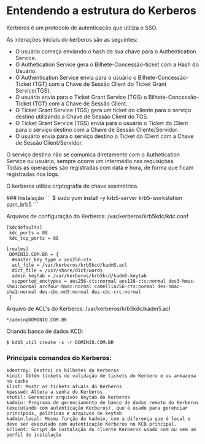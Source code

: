# Entendendo a estrutura do Kerberos
<p>
Kerberos é um protocolo de autenticação que utiliza o SSO.

As interações iniciais do kerberos são as seguintes:<br />
- O usuário começa enviando o hash de sua chave para o Authentication Service.<br />
- O Authetication Service gera o Bilhete-Concessão-ticket com a Hash do Usuário.<br />
- O Authentication Service envia para o usuário o Bilhete-Concessão-Ticket (TGT) com a Chave de Sessão Client do Ticket Grant Service(TGS).<br />
- O usuário envia para o Ticket Grant Service (TGS) o Bilhete-Concessão-Ticket (TGT) com a Chave de Sessão Client.<br />
- O Ticket Grant Service (TGS) gera um ticket do cliente para o serviço destino utilizando a Chave de Sessão Client do TGS.<br />
- O Ticket Grant Service (TGS) envia para o usuário o Ticket do Client para o serviço destino com a Chave de Sessão Cliente/Servidor.<br />
- O usuário envia para o serviço destino o Ticket do Client com a Chave de Sessão Client/Servidor.

O serviço destino não se comunica diretamente com o Authetication Service ou usuário, sempre ocorre um intermédio nas requisições.<br />
Todas as operações são registradas com data e hora, de forma que ficam registradas nos logs.

O kerberos utiliza criptografia de chave assimétrica.
</p>
### Instalação
```
$ sudo yum install -y krb5-server krb5-workstation pam_krb5
```

Arquivos de configuração do Kerberos:
/var/kerberos/krb5kdc/kdc.conf
```
[kdcdefaults]
 kdc_ports = 88
 kdc_tcp_ports = 88

[realms]
 DOMINIO.COM.BR = {
  #master_key_type = aes256-cts
  acl_file = /var/kerberos/krb5kcd/kadm5.acl
  dict_file = /usr/share/dict/words
  admin_keytab = /var/kerberos/krb5kcd/kadm5.keytab
  supported_enctypes = aes256-cts:normal aes128-cts:normal des3-hmac-sha1:normal arcfour-hmac:normal camellia256-cts:normal des-hmac-sha1:normal des-cbc-md5:normal des-cbc-crc:normal
 }
```

Arquivo de ACL's do Kerberos:
/var/kerberos/krb5kdc/kadm5.acl
```
*/admin@DOMINIO.COM.BR
```

Criando banco de dados KCD:
```
$ kdb5_util create -s -r DOMINIO.COM.BR
```

### Principais comandos do Kerberos:
```
kdestroy: Destroi os bilhetes do Kerberos
kinit: Obtém tickets de validação de tickets do Kerbero e os armazena no cache
klist: Mostr os tickets atuais do Kerberos
kpasswd: Altera a senha do Kerberos
ktutil: Gerenciar arquivos keytab do Kerberos
kadmin: Programa de gerenciamento de banco de dados remoto do Kerberos (executando com autenticação Kerberos), que é usado para gerenciar princípios, políticas e arquivos de keytab
kadmin.local: Mesma função do kadmin, com a diferença que é local e deve ser executado com autenticação Kerberos no KCD principal.
kclient: Script de instalação do cliente Kerberos usado com ou sem um perfil de instalação
```
